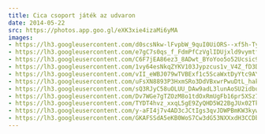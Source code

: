 ```yaml
---
title: Cica csoport játék az udvaron
date: 2014-05-22
src: https://photos.app.goo.gl/eXK3xie4izaMi6yMA
images:
- https://lh3.googleusercontent.com/d0scsNkw-lFvpbW_9quI0UiORS--xf5h-TyYMJSIeum3RIOxCHciCKjOGjSDTWGTavwQC1w5zDUqHa3JLpeSZkvKG-e0R_vJ_EFQtSSfXiqmvFzALbwl0GmCvbZcI2yx7s4Of5vTxA
- https://lh3.googleusercontent.com/e7gC7s0qs_f_FdmPfCzVglIDUjxld9vymtfGoJ9ocnzI0mkhNGQbF6fi8RzL8-MJn1btDCrZBOUJdflJHT9gXtZD-H2pM-tSV_PPAcAgPYT51SVopdFnSU0qE_7T35lHve2VVft6qw
- https://lh3.googleusercontent.com/C6F7jEA86ez3_8ADwt_BYoYoo5o52Ucsic9bWNaY4yTxXNWY1lUN_v27d-f-kYoXX9ZdyEimkRQ1h113k9s_88MHIhM2JVhbmpXpPERAd0proafhBGgPnttVaIhVjO-iDLdenL22nw
- https://lh3.googleusercontent.com/1vy64esNkqZYKV103Jypzcus1v_V4Z_fD3D173GDf1Pvu8eXy-TpA3JSEOZnnFoN3RbKahmcZJROdOiwqHfguhWZL6ROpAZrjD8q46tP1omvcLsfjnLiFSkTkQVRIyK1x8KombYDyw
- https://lh3.googleusercontent.com/vII_eWBJ079wTVBExf1c5ScaWxtDyYtc9AYC8Miez7U_zPRet_mDtiAn8xFO6aVWHRiw9BmhRHrazom_tVAxcjZdilg6RaEiX7WD_frX23U9lk07ecJ2MnKo5V58HvCHjcd7qyd4Ag
- https://lh3.googleusercontent.com/uFsXN8893P3HxmSRo3DdVBxwrPwuDtL_hakUowK5Qu_rYpddZvFQwb6IbubG8QVTGqsGoP3LYW72631SckwcCUI-xAYR4_XpSI9uLBZ2fQ1NEb01_n8EpapMF_0kywuJruMBOiZ4Ag
- https://lh3.googleusercontent.com/sQ3RJyC58uOLUU_DAw9adL3lunAoSU2idbuT5QN38l4XUa2y5AW2oBxFzbM7WE8x9b0OyhnnMTgkO_QPdCdwboP8qHE-Rck3XbvCcCvF41wiJI5YHWg4vb_AWI8ioYhUgLCk8p4a3g
- https://lh3.googleusercontent.com/Dv7WGe7gTZOzM8o1tdOxRmUgFb16pr5XSz7BhDtCr5kJRWwmcTG8DV1bVHphUyle-CcIz0Dxg3HgUJakOcBymqVMkuRtMyzTiKjnF4VClJ5yfFtiP5BstjGhWkl-txf8U9iVb-hROA
- https://lh3.googleusercontent.com/TYDT4hvz_xxqL5gE9ZyQHD5W22BgJUx02TkD8mD2E9JIFrs0ImRYTjAsAi97ccOadmtjO1sIpRmU4kuyf1vXWuKA1J4SInHvGKpgBwg6FEFPgB_fTODgQlvRqn9uj1yPY_kF8fg43Q
- https://lh3.googleusercontent.com/y-aFI4j7v4AD3cJCtIgs3qvJDWPBmKW3kywHK0CRGqRHcEiS8aUOhFyUX7SAe1pPk8srsadyxA0lzuy8MhaTUP8WMrKQVAQDUCBp2SaawBKdU0CugZmS61DfECC6RB8B5zwxCcK5RQ
- https://lh3.googleusercontent.com/GKAFSSdA5eKB0WoS7Cw3dG53NXXxdH3CCDb0uv-LJcafi57rsOKJTsFfEPmnx8lihxbPJ8dsGTO8maR7VEcZbi83HjqbCWWDWMLe8drmEoIVuQppvomSIxlT4v81li2_n7RyVTQ2gg
---
```

